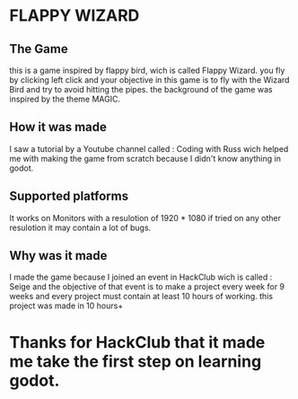 # **FLAPPY WIZARD**
## **The Game**
this is a game inspired by flappy bird, wich is called Flappy Wizard.
you fly by clicking left click and your objective in this game is to fly with the Wizard Bird and try to avoid hitting the pipes.
the background of the game was inspired by the theme MAGIC.
## **How it was made**
I saw a tutorial by a Youtube channel called : Coding with Russ
wich helped me with making the game from scratch because I didn't know anything in godot.
## **Supported platforms**
It works on Monitors with a resulotion of 1920 * 1080 if tried on any other resulotion it may contain a lot of bugs.
## **Why was it made**
I made the game because I joined an event in HackClub wich is called : Seige and the objective of that event is to make a project every week for 9 weeks and every project must contain at least 10 hours of working. this project was made in 10 hours+
# **Thanks for HackClub that it made me take the first step on learning godot.**
